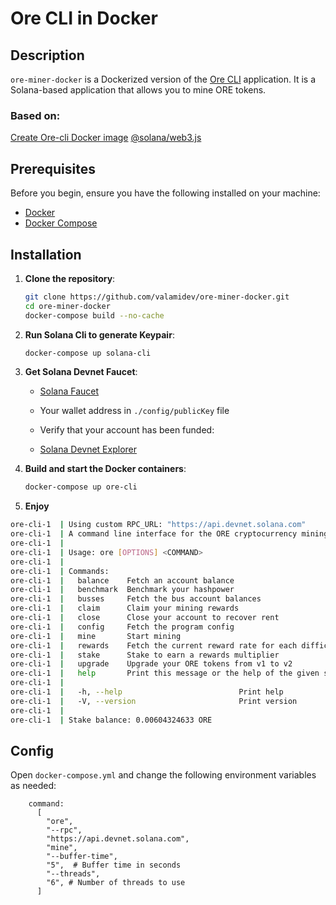 # Ore CLI in Docker

## Description

`ore-miner-docker` is a Dockerized version of the [Ore CLI](https://github.com/regolith-labs/ore-cli) application. It is a Solana-based application that allows you to mine ORE tokens.

### Based on:

[Create Ore-cli Docker image](https://crates.io/crates/ore-cli)
[@solana/web3.js](https://www.npmjs.com/package/@solana/web3.js)

## Prerequisites

Before you begin, ensure you have the following installed on your machine:

- [Docker](https://docs.docker.com/get-docker/)
- [Docker Compose](https://docs.docker.com/compose/install/)

## Installation

1. **Clone the repository**:

   ```sh
   git clone https://github.com/valamidev/ore-miner-docker.git
   cd ore-miner-docker
   docker-compose build --no-cache
   ```

2. **Run Solana Cli to generate Keypair**:

   ```sh
   docker-compose up solana-cli
   ```

3. **Get Solana Devnet Faucet**:

   - [Solana Faucet](https://faucet.solana.com/)

   - Your wallet address in `./config/publicKey` file

   - Verify that your account has been funded:

   - [Solana Devnet Explorer](https://explorer.solana.com/?cluster=devnet)

4. **Build and start the Docker containers**:

   ```sh
   docker-compose up ore-cli
   ```

5. **Enjoy**

```sh
ore-cli-1  | Using custom RPC_URL: "https://api.devnet.solana.com"
ore-cli-1  | A command line interface for the ORE cryptocurrency mining.
ore-cli-1  |
ore-cli-1  | Usage: ore [OPTIONS] <COMMAND>
ore-cli-1  |
ore-cli-1  | Commands:
ore-cli-1  |   balance    Fetch an account balance
ore-cli-1  |   benchmark  Benchmark your hashpower
ore-cli-1  |   busses     Fetch the bus account balances
ore-cli-1  |   claim      Claim your mining rewards
ore-cli-1  |   close      Close your account to recover rent
ore-cli-1  |   config     Fetch the program config
ore-cli-1  |   mine       Start mining
ore-cli-1  |   rewards    Fetch the current reward rate for each difficulty level
ore-cli-1  |   stake      Stake to earn a rewards multiplier
ore-cli-1  |   upgrade    Upgrade your ORE tokens from v1 to v2
ore-cli-1  |   help       Print this message or the help of the given subcommand(s)
ore-cli-1  |
ore-cli-1  |   -h, --help                          Print help
ore-cli-1  |   -V, --version                       Print version
ore-cli-1  |
ore-cli-1  | Stake balance: 0.00604324633 ORE

```

## Config

Open `docker-compose.yml` and change the following environment variables as needed:

```
    command:
      [
        "ore",
        "--rpc",
        "https://api.devnet.solana.com",
        "mine",
        "--buffer-time",
        "5",  # Buffer time in seconds
        "--threads",
        "6", # Number of threads to use
      ]
```

